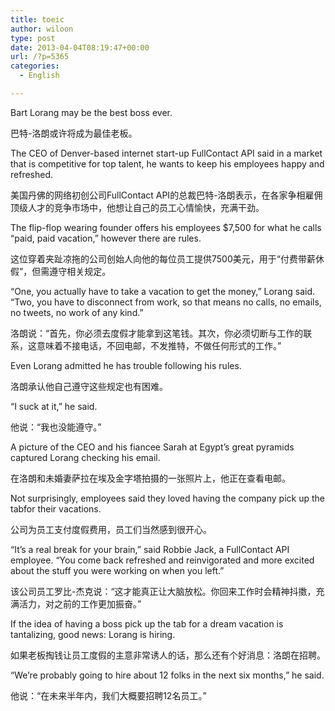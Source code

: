 ```yaml
---
title: toeic
author: wiloon
type: post
date: 2013-04-04T08:19:47+00:00
url: /?p=5365
categories:
  - English

---
```

Bart Lorang may be the best boss ever.

巴特-洛朗或许将成为最佳老板。

The CEO of Denver-based internet start-up FullContact API said in a market that is competitive for top talent, he wants to keep his employees happy and refreshed.

美国丹佛的网络初创公司FullContact API的总裁巴特-洛朗表示，在各家争相雇佣顶级人才的竞争市场中，他想让自己的员工心情愉快，充满干劲。

The flip-flop wearing founder offers his employees $7,500 for what he calls “paid, paid vacation,” however there are rules.

这位穿着夹趾凉拖的公司创始人向他的每位员工提供7500美元，用于“付费带薪休假”，但需遵守相关规定。

“One, you actually have to take a vacation to get the money,” Lorang said. “Two, you have to disconnect from work, so that means no calls, no emails, no tweets, no work of any kind.”

洛朗说：“首先，你必须去度假才能拿到这笔钱。其次，你必须切断与工作的联系，这意味着不接电话，不回电邮，不发推特，不做任何形式的工作。”

Even Lorang admitted he has trouble following his rules.

洛朗承认他自己遵守这些规定也有困难。

“I suck at it,” he said.

他说：“我也没能遵守。”

A picture of the CEO and his fiancee Sarah at Egypt’s great pyramids captured Lorang checking his email.

在洛朗和未婚妻萨拉在埃及金字塔拍摄的一张照片上，他正在查看电邮。

Not surprisingly, employees said they loved having the company pick up the tabfor their vacations.

公司为员工支付度假费用，员工们当然感到很开心。

“It’s a real break for your brain,” said Robbie Jack, a FullContact API employee. “You come back refreshed and reinvigorated and more excited about the stuff you were working on when you left.”

该公司员工罗比-杰克说：“这才能真正让大脑放松。你回来工作时会精神抖擞，充满活力，对之前的工作更加振奋。”

If the idea of having a boss pick up the tab for a dream vacation is tantalizing, good news: Lorang is hiring.

如果老板掏钱让员工度假的主意非常诱人的话，那么还有个好消息：洛朗在招聘。

“We’re probably going to hire about 12 folks in the next six months,” he said.

他说：“在未来半年内，我们大概要招聘12名员工。”
